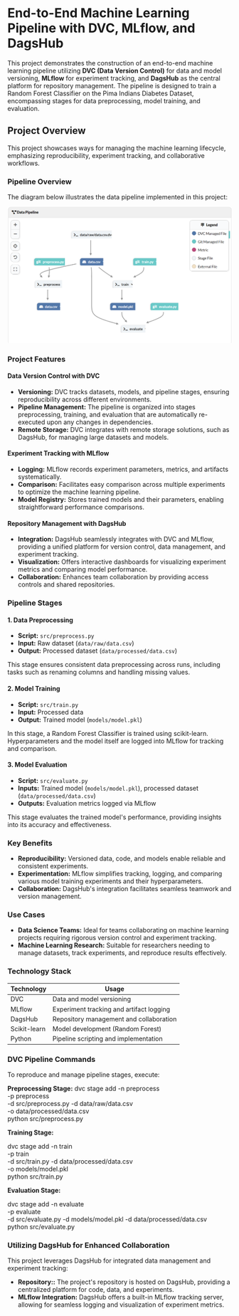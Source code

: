 # End-to-End Machine Learning Pipeline with DVC, MLflow, and DagsHub

This project demonstrates the construction of an end-to-end machine learning pipeline utilizing **DVC (Data Version Control)** for data and model versioning, **MLflow** for experiment tracking, and **DagsHub** as the central platform for repository management. The pipeline is designed to train a Random Forest Classifier on the Pima Indians Diabetes Dataset, encompassing stages for data preprocessing, model training, and evaluation.

## Project Overview

This project showcases ways for managing the machine learning lifecycle, emphasizing reproducibility, experiment tracking, and collaborative workflows.

### Pipeline Overview

The diagram below illustrates the data pipeline implemented in this project:

![Data Pipeline](dagshub.png)

### Project Features

#### Data Version Control with DVC

- **Versioning:** DVC tracks datasets, models, and pipeline stages, ensuring reproducibility across different environments.
- **Pipeline Management:** The pipeline is organized into stages preprocessing, training, and evaluation that are automatically re-executed upon any changes in dependencies.
- **Remote Storage:** DVC integrates with remote storage solutions, such as DagsHub, for managing large datasets and models.

#### Experiment Tracking with MLflow

- **Logging:** MLflow records experiment parameters, metrics, and artifacts systematically.
- **Comparison:** Facilitates easy comparison across multiple experiments to optimize the machine learning pipeline.
- **Model Registry:** Stores trained models and their parameters, enabling straightforward performance comparisons.

#### Repository Management with DagsHub

- **Integration:** DagsHub seamlessly integrates with DVC and MLflow, providing a unified platform for version control, data management, and experiment tracking.
- **Visualization:** Offers interactive dashboards for visualizing experiment metrics and comparing model performance.
- **Collaboration:** Enhances team collaboration by providing access controls and shared repositories.

### Pipeline Stages

#### 1. Data Preprocessing

- **Script:** `src/preprocess.py`
- **Input:** Raw dataset (`data/raw/data.csv`)
- **Output:** Processed dataset (`data/processed/data.csv`)

This stage ensures consistent data preprocessing across runs, including tasks such as renaming columns and handling missing values.

#### 2. Model Training

- **Script:** `src/train.py`
- **Input:** Processed data
- **Output:** Trained model (`models/model.pkl`)

In this stage, a Random Forest Classifier is trained using scikit-learn. Hyperparameters and the model itself are logged into MLflow for tracking and comparison.

#### 3. Model Evaluation

- **Script:** `src/evaluate.py`
- **Inputs:** Trained model (`models/model.pkl`), processed dataset (`data/processed/data.csv`)
- **Outputs:** Evaluation metrics logged via MLflow

This stage evaluates the trained model's performance, providing insights into its accuracy and effectiveness.

### Key Benefits

- **Reproducibility:** Versioned data, code, and models enable reliable and consistent experiments.
- **Experimentation:** MLflow simplifies tracking, logging, and comparing various model training experiments and their hyperparameters.
- **Collaboration:** DagsHub's integration facilitates seamless teamwork and version management.

### Use Cases

- **Data Science Teams:** Ideal for teams collaborating on machine learning projects requiring rigorous version control and experiment tracking.
- **Machine Learning Research:** Suitable for researchers needing to manage datasets, track experiments, and reproduce results effectively.

### Technology Stack

| Technology   | Usage                                          |
|--------------|------------------------------------------------|
| DVC          | Data and model versioning                      |
| MLflow       | Experiment tracking and artifact logging       |
| DagsHub      | Repository management and collaboration        |
| Scikit-learn | Model development (Random Forest)              |
| Python       | Pipeline scripting and implementation          |

### DVC Pipeline Commands

To reproduce and manage pipeline stages, execute:

**Preprocessing Stage:**
dvc stage add -n preprocess \
    -p preprocess \
    -d src/preprocess.py -d data/raw/data.csv \
    -o data/processed/data.csv \
    python src/preprocess.py

**Training Stage:**

dvc stage add -n train \
    -p train \
    -d src/train.py -d data/processed/data.csv \
    -o models/model.pkl \
    python src/train.py

**Evaluation Stage:**

dvc stage add -n evaluate \
    -p evaluate \
    -d src/evaluate.py -d models/model.pkl -d data/processed/data.csv \
    python src/evaluate.py

### Utilizing DagsHub for Enhanced Collaboration

This project leverages DagsHub for integrated data management and experiment tracking:

- **Repository::** The project's repository is hosted on DagsHub, providing a centralized platform for code, data, and experiments.
- **MLflow Integration:**  DagsHub offers a built-in MLflow tracking server, allowing for seamless logging and visualization of experiment metrics.